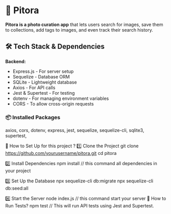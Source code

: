# 📸 Pitora  

**Pitora is a photo curation app** that lets users search for images, save them to collections, add tags to images, and even track their search history.  

## 🛠 Tech Stack & Dependencies  

**Backend:**  
- Express.js - For server setup  
- Sequelize - Database ORM  
- SQLite - Lightweight database  
- Axios - For API calls  
- Jest & Supertest - For testing  
- dotenv - For managing environment variables  
- CORS - To allow cross-origin requests

### 📦 **Installed Packages**  
  axios,
  cors,
  dotenv,
  express,
  jest,
  sequelize,
  sequelize-cli,
  sqlite3,
  supertest,

🚀 How to Set Up for this project ?
1️⃣ Clone the Project
git clone https://github.com/yourusername/pitora.git
cd pitora

2️⃣ Install Dependencies
npm install // this command all dependencies in your project

3️⃣ Set Up the Database
npx sequelize-cli db:migrate
npx sequelize-cli db:seed:all

4️⃣ Start the Server
node index.js // this command start your server
🧪 How to Run Tests?
npm test // This will run API tests using Jest and Supertest.







